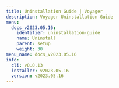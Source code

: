 ```yaml
---
title: Uninstallation Guide | Voyager
description: Voyager Uninstallation Guide
menu:
  docs_v2023.05.16:
    identifier: uninstallation-guide
    name: Uninstall
    parent: setup
    weight: 30
menu_name: docs_v2023.05.16
info:
  cli: v0.0.13
  installer: v2023.05.16
  version: v2023.05.16
---
```


